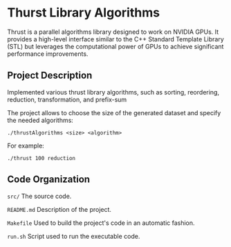# Thurst Library Algorithms

Thrust is a parallel algorithms library designed to work on NVIDIA GPUs. It provides a high-level interface similar to the C++ Standard Template Library (STL) but leverages the computational power of GPUs to achieve significant performance improvements.

## Project Description

Implemented various thrust library algorithms, such as sorting, reordering, reduction, transformation, and prefix-sum
 
The project allows to choose the size of the generated dataset and specify the needed algorithms:
```
./thrustAlgorithms <size> <algorithm> 
```
For example:
```
./thrust 100 reduction
```

## Code Organization

```src/```
The source code.

```README.md```
Description of the project.

```Makefile```
Used to build the project's code in an automatic fashion.

```run.sh```
Script used to run the executable code.
